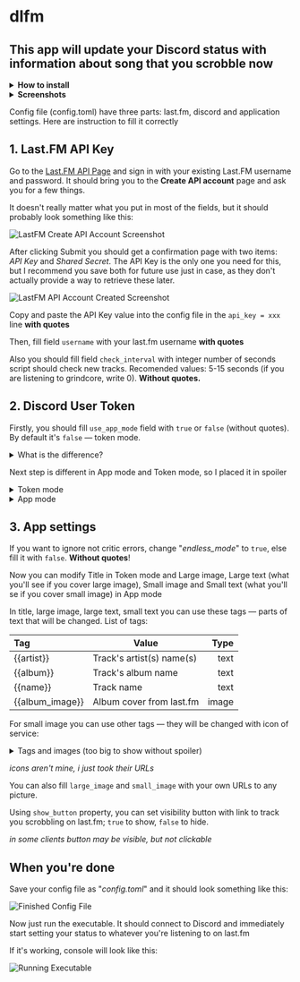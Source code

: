 # dlfm
## This app will update your Discord status with information about song that you scrobble now

<details><summary><b>How to install</b></summary>

### Download compiled version (recommended):

Just go to [releases pages](https://github.com/dikey0ficial/dlfm/releases), choose binary and download it. All binaries are portable.

### Building from source

1. Install requirements:
  1. Go 1.16 or newer;
  2. Git (to clone repo).

2. Clone repository (`git clone https://github.com/dikey0ficial/dlfm.git`) and get in its directory
3. Just make `go build .` (or `go install .` to get binary in `$GOPATH/bin`)


</details>

<details><summary><b>Screenshots</b></summary>

#### Token mode:
Profile screenshot:

![Profile screenshot](https://i.imgur.com/SbtvFJa.png "Profile screenshot")

Screenshot from list of users:

![Screenshot from list of users](https://i.imgur.com/x5mWIXR.png "Screenshot from list of users") 

#### App mode:

Profile screenshot:

![Profile screenshot](https://i.imgur.com/Pfq1qth.png "Profile screenshot")

Screenshot from list of users:

![Screenshot from list of users](https://i.imgur.com/F5E1GPz.png "Screenshot from list of users")

</details>

Config file (config.toml) have three parts: last.fm, discord and application settings.
Here are instruction to fill it correctly

## **1. Last.FM API Key**

Go to the [Last.FM API Page](https://www.last.fm/api/account/create) and sign in with your existing Last.FM username and password. It should bring you to the **Create API account** page and ask you for a few things.

It doesn't really matter what you put in most of the fields, but it should probably look something like this:

![LastFM Create API Account Screenshot](https://i.imgur.com/VQYa8nr.png?1)

After clicking Submit you should get a confirmation page with two items: *API Key* and *Shared Secret*. The API Key is the only one you need for this, but I recommend you save both for future use just in case, as they don't actually provide a way to retrieve these later.

![LastFM API Account Created Screenshot](https://i.imgur.com/1Qb7LeO.png "don't ask why names aren't same")

Copy and paste the API Key value into the config file in the `api_key = xxx` line **with quotes**

Then, fill field `username` with your last.fm username **with quotes**

Also you should fill field `check_interval` with integer number of seconds script should check new tracks. Recomended values: 5-15 seconds (if you are listening to grindcore, write 0). **Without quotes.**

## **2. Discord User Token**

Firstly, you should fill `use_app_mode` field with `true` or `false` (without quotes). By default it's `false` — token mode.

<details><summary>What is the difference?</summary>

| Token mode                  |               App mode |
|:----------------------------|-----------------------:|
| Using user token (unsafe)   |   Using application ID |
| Hard to get token           |         Easy to get ID |
| "Listening to ..."          |          "Playing ..." |
| Custom title                |         Title is fixed |
| No images                   | Large and small images |
| No image texts              |     Custom image texts |
| Can't work with text status | Works with text status |
</details>

Next step is different in App mode and Token mode, so I placed it in spoiler

<details><summary>Token mode</summary>

1. Go to Discord app
2. Press **Ctrl+R** (or **Cmd+R** on Mac)
3. Click the "*Application*" tab
4. Click and expand the "*Local Storage*" section
5. Click on the only entry in this section, *"https://discord.com/"*
6. Press **Ctrl+Shift+I** (or **Cmd+Shift+I** on Mac)
7. Wait few seconds
8. Right click -> Edit Value in the field to the right of "*token*"
9. Copy and paste the token value into the config file on the `token = discordtoken` line **saving quotes**.

![Desktop Token](https://i.imgur.com/sPs0New.png)
</details>

<details><summary>App mode</summary>

1. Go to [Discord Developer Portal's Applications page](https://discord.com/developers/applications "link")
2. Click to *"New application"* button
3. Type the name you want to see as title in your status (for example, type "qwe42" to see "Plaing qwe42" status)
4. Copy and paste *Application ID* into `app_id = 0123456789101112` line. **Delete quotes**!

![New application](https://i.imgur.com/Qd85IeE.png)

![Application ID](https://i.imgur.com/qphnFDa.png)
</details>

## **3. App settings**

If you want to ignore not critic errors, change "*endless_mode*" to `true`, else fill it with `false`. **Without quotes**!

Now you can modify Title in Token mode and Large image, Large text (what you'll see if you cover large image),
Small image and Small text (what you'll se if you cover small image) in App mode

In title, large image, large text, small text you can use these tags — parts of text that will be changed.
List of tags:

| Tag             |                     Value |    Type    |
|:----------------|---------------------------|-----------:|
| {{artist}}      | Track's artist(s) name(s) |    text    |
| {{album}}       | Track's album name        |    text    |
| {{name}}        | Track name                |    text    |
| {{album_image}} | Album cover from last.fm  |    image   |

For small image you can use other tags — they will be changed with icon of service:

<details><summary>Tags and images (too big to show without spoiler)</summary>

| Tag             |                                                                                                 Icon |
|:----------------|-----------------------------------------------------------------------------------------------------:|
| {{lastfm}}      | ![](http://icons.iconarchive.com/icons/danleech/simple/512/lastfm-icon.png)                          |
| {{deezer}}      | ![](https://www.macupdate.com/images/icons512/60905.png)                                             |
| {{youtube}}     | ![](https://seeklogo.com/images/Y/youtube-music-logo-50422973B2-seeklogo.com.png)                    |
| {{apple}}       | ![](http://ixd.prattsi.org/wp-content/uploads/2017/01/apple_music_logo_by_mattroxzworld-d982zrj.png) |
| {{vk}}          | ![](https://seeklogo.com/images/V/vk-icon-logo-10188561D5-seeklogo.com.png)                          |
| {{yandex}}      | ![](https://download.cdn.yandex.net/from/yandex.ru/support/ru/music/files/icon_main.png)             |
| {{soundcloud}}  | ![](https://icons.iconarchive.com/icons/sicons/basic-round-social/512/soundcloud-icon.png)           |

</details>

*icons aren't mine, i just took their URLs*

You can also fill `large_image` and `small_image` with your own URLs to any picture.

Using `show_button` property, you can set visibility button with link to track you scrobbling on last.fm; `true` to show, `false` to hide.

*in some clients button may be visible, but not clickable*


## When you're done

Save your config file as "*config.toml*" and it should look something like this:

![Finished Config File](https://i.imgur.com/JVJOVy8.png)

Now just run the executable. It should connect to Discord and immediately start setting your status to whatever you're listening to on last.fm

If it's working, console will look like this:

![Running Executable](https://i.imgur.com/uDjruCs.png)
